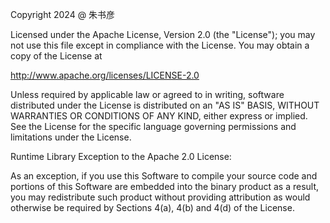  Copyright 2024 @ 朱书彦

 Licensed under the Apache License, Version 2.0 (the "License");
 you may not use this file except in compliance with the License.
 You may obtain a copy of the License at

 <http://www.apache.org/licenses/LICENSE-2.0>

 Unless required by applicable law or agreed to in writing, software
 distributed under the License is distributed on an "AS IS" BASIS,
 WITHOUT WARRANTIES OR CONDITIONS OF ANY KIND, either express or implied.
 See the License for the specific language governing permissions and
 limitations under the License.

 Runtime Library Exception to the Apache 2.0 License:

 As an exception, if you use this Software to compile your source code and
 portions of this Software are embedded into the binary product as a result,
 you may redistribute such product without providing attribution as would
 otherwise be required by Sections 4(a), 4(b) and 4(d) of the License.
